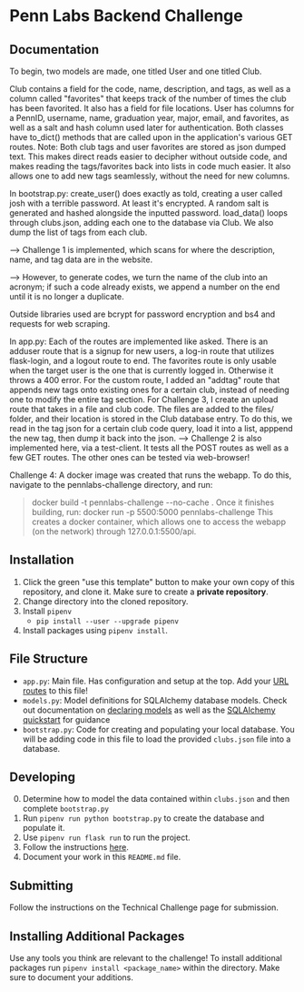 # Penn Labs Backend Challenge

## Documentation

To begin, two models are made, one titled User and one titled Club. 

Club contains a field for the code, name, description, and tags, as well as a column called "favorites" that keeps track of the number of times the club has been favorited. It also has a field for file locations.
User has columns for a PennID, username, name, graduation year, major, email, and favorites, as well as a salt and hash column used later for authentication.
Both classes have to_dict() methods that are called upon in the application's various GET routes.
Note: Both club tags and user favorites are stored as json dumped text. This makes direct reads easier to decipher without outside code, and makes reading the tags/favorites back into lists in code much easier. 
It also allows one to add new tags seamlessly, without the need for new columns.

In bootstrap.py:
create_user() does exactly as told, creating a user called josh with a terrible password. At least it's encrypted. A random salt is generated and hashed alongside the inputted password.
load_data() loops through clubs.json, adding each one to the database via Club. We also dump the list of tags from each club.

 --> Challenge 1 is implemented, which scans for where the description, name, and tag data are in the website. 
 
 --> However, to generate codes, we turn the name of the club into an acronym; if such a code already exists, we append a number on the end until it is no longer a duplicate.

Outside libraries used are bcrypt for password encryption and bs4 and requests for web scraping.

In app.py:
Each of the routes are implemented like asked. 
There is an adduser route that is a signup for new users, a log-in route that utilizes flask-login, and a logout route to end.
The favorites route is only usable when the target user is the one that is currently logged in. Otherwise it throws a 400 error.
For the custom route, I added an "addtag" route that appends new tags onto existing ones for a certain club, instead of needing one to modify the entire tag section.
For Challenge 3, I create an upload route that takes in a file and club code. The files are added to the files/ folder, and their location is stored in the Club database entry.
To do this, we read in the tag json for a certain club code query, load it into a list, apppend the new tag, then dump it back into the json.
--> Challenge 2 is also implemented here, via a test-client. It tests all the POST routes as well as a few GET routes. The other ones can be tested via web-browser!

Challenge 4: 
A docker image was created that runs the webapp. To do this, navigate to the pennlabs-challenge directory, and run:
 > docker build -t pennlabs-challenge --no-cache . 
 Once it finishes building, run:
 > docker run -p 5500:5000 pennlabs-challenge
This creates a docker container, which allows one to access the webapp (on the network) through 127.0.0.1:5500/api.

## Installation

1. Click the green "use this template" button to make your own copy of this repository, and clone it. Make sure to create a **private repository**.
2. Change directory into the cloned repository.
3. Install `pipenv`
   - `pip install --user --upgrade pipenv`
4. Install packages using `pipenv install`.

## File Structure

- `app.py`: Main file. Has configuration and setup at the top. Add your [URL routes](https://flask.palletsprojects.com/en/1.1.x/quickstart/#routing) to this file!
- `models.py`: Model definitions for SQLAlchemy database models. Check out documentation on [declaring models](https://flask-sqlalchemy.palletsprojects.com/en/2.x/models/) as well as the [SQLAlchemy quickstart](https://flask-sqlalchemy.palletsprojects.com/en/2.x/quickstart/#quickstart) for guidance
- `bootstrap.py`: Code for creating and populating your local database. You will be adding code in this file to load the provided `clubs.json` file into a database.

## Developing

0. Determine how to model the data contained within `clubs.json` and then complete `bootstrap.py`
1. Run `pipenv run python bootstrap.py` to create the database and populate it.
2. Use `pipenv run flask run` to run the project.
3. Follow the instructions [here](https://www.notion.so/pennlabs/Backend-Challenge-Fall-20-31461f3d91ad4f46adb844b1e112b100).
4. Document your work in this `README.md` file.

## Submitting

Follow the instructions on the Technical Challenge page for submission.

## Installing Additional Packages

Use any tools you think are relevant to the challenge! To install additional packages
run `pipenv install <package_name>` within the directory. Make sure to document your additions.
